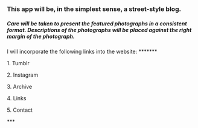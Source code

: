 <h3> 
This app will be, in the simplest sense, a street-style blog. 
</h3>
<h5>
Care will be taken to present the featured photographs in a consistent format. Descriptions of the photographs will
be placed against the right margin of the photograph. 
</h5>
I will incorporate the following links into the website: 
*******
<p>
1. Tumblr
</p>
<p>
2. Instagram
</p>
<p>
3. Archive
</p>
<p>
4. Links
</p>
<p>
5. Contact
</p>
<p>
***
